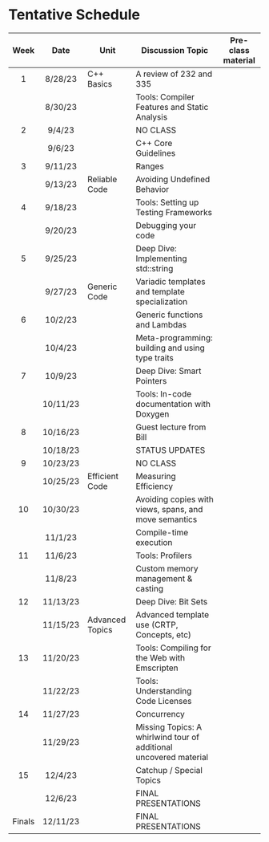 # Tentative Schedule

| Week | Date     | Unit       | Discussion Topic           | Pre-class material |
|:----:|:--------:|------------|----------------------------|--------------------|
| 1    | 8/28/23  | C++ Basics | A review of 232 and 335
|      | 8/30/23  |            | Tools: Compiler Features and Static Analysis 
| 2    | 9/4/23   |            | NO CLASS
|      | 9/6/23   |            | C++ Core Guidelines
| 3    | 9/11/23  |            | Ranges
|      | 9/13/23  | Reliable Code | Avoiding Undefined Behavior
| 4    | 9/18/23  |            | Tools: Setting up Testing Frameworks
|      | 9/20/23  |            | Debugging your code
| 5    | 9/25/23  |            | Deep Dive: Implementing std::string
|      | 9/27/23  | Generic Code | Variadic templates and template specialization
| 6    | 10/2/23  |            | Generic functions and Lambdas
|      | 10/4/23  |            | Meta-programming: building and using type traits
| 7    | 10/9/23  |            | Deep Dive: Smart Pointers
|      | 10/11/23 |            | Tools: In-code documentation with Doxygen
| 8    | 10/16/23 |            | Guest lecture from Bill
|      | 10/18/23 |            | STATUS UPDATES
| 9    | 10/23/23 |            | NO CLASS
|      | 10/25/23 | Efficient Code | Measuring Efficiency
| 10   | 10/30/23 |            | Avoiding copies with views, spans, and move semantics
|      | 11/1/23  |            | Compile-time execution
| 11   | 11/6/23  |            | Tools: Profilers
|      | 11/8/23  |            | Custom memory management & casting
| 12   | 11/13/23 |            | Deep Dive: Bit Sets
|      | 11/15/23 | Advanced Topics | Advanced template use (CRTP, Concepts, etc)
| 13   | 11/20/23 |            | Tools: Compiling for the Web with Emscripten
|      | 11/22/23 |            | Tools: Understanding Code Licenses
| 14   | 11/27/23 |            | Concurrency
|      | 11/29/23 |            | Missing Topics: A whirlwind tour of additional uncovered material
| 15   | 12/4/23  |            | Catchup / Special Topics
|      | 12/6/23  |            | FINAL PRESENTATIONS
| Finals | 12/11/23 |          | FINAL PRESENTATIONS
